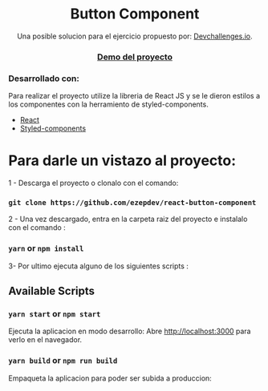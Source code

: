 <h1 align="center">Button Component</h1>

<div align="center">
   Una posible solucion para el ejercicio propuesto por: <a href="http://devchallenges.io" target="_blank">Devchallenges.io</a>.
</div>

<div align="center">
  <h3>
    <a href="https://button-component-22345.herokuapp.com/">
      Demo del proyecto
    </a>
  </h3>
</div>

### Desarrollado con:

Para realizar el proyecto utilize la libreria de React JS y se le dieron estilos a los componentes con la herramiento de styled-components.

- [React](https://reactjs.org/)
- [Styled-components](https://styled-components.com/)

# Para darle un vistazo al proyecto:

1 - Descarga el proyecto o clonalo con el comando:

### `git clone https://github.com/ezepdev/react-button-component `

2 - Una vez descargado, entra en la carpeta raiz del proyecto e instalalo con el comando :

### `yarn` or `npm install`

3- Por ultimo ejecuta alguno de los siguientes scripts :

## Available Scripts

### `yarn start` or `npm start`

Ejecuta la aplicacion en modo desarrollo:
Abre [http://localhost:3000](http://localhost:3000) para verlo en el navegador.

### `yarn build` or `npm run build`

Empaqueta la aplicacion para poder ser subida a produccion:
